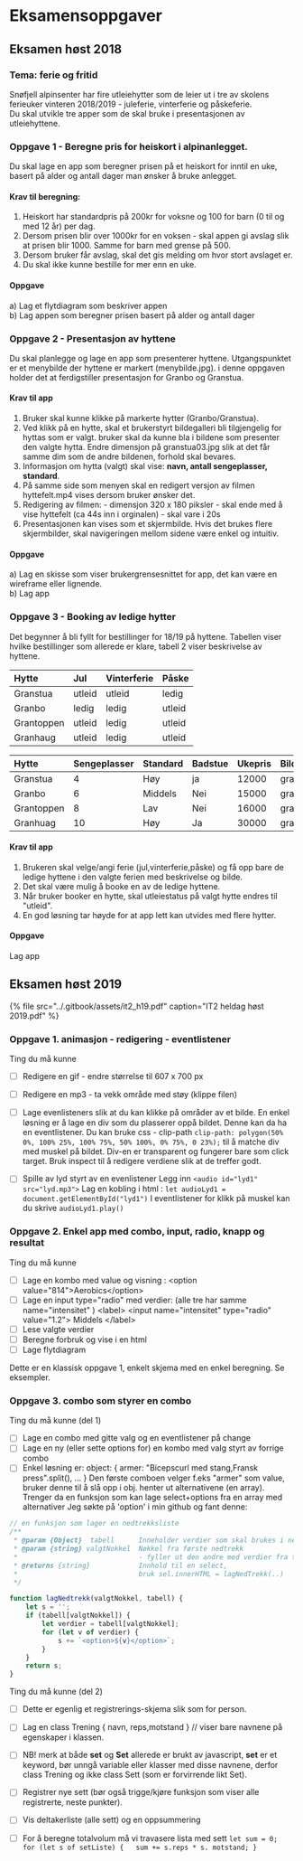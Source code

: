# Eksamensoppgaver

## Eksamen høst 2018

### Tema: ferie og fritid

Snøfjell alpinsenter har fire utleiehytter som de leier ut i tre av skolens ferieuker vinteren 2018/2019 - juleferie, vinterferie og påskeferie.  
Du skal utvikle tre apper som de skal bruke i presentasjonen av utleiehyttene.

### Oppgave 1  - Beregne pris for heiskort i alpinanlegget.

Du skal lage en app som beregner prisen på et heiskort for inntil en uke, basert på alder og antall dager man ønsker å bruke anlegget.

#### Krav til beregning:

1. Heiskort har standardpris på 200kr for voksne og 100 for barn \(0 til og med 12 år\) per dag.
2. Dersom prisen blir over 1000kr for en voksen - skal appen gi avslag slik at prisen blir 1000. Samme for barn med grense på 500.
3. Dersom bruker får avslag, skal det gis melding om hvor stort avslaget er.
4. Du skal ikke kunne bestille for mer enn en uke.

#### Oppgave

a\) Lag et flytdiagram som beskriver appen  
b\) Lag appen som beregner prisen basert på alder og antall dager

### Oppgave 2 - Presentasjon av hyttene

Du skal planlegge og lage en app som presenterer hyttene. Utgangspunktet er et menybilde der hyttene er markert \(menybilde.jpg\). i denne oppgaven holder det at ferdigstiller presentasjon for Granbo og Granstua.

#### Krav til app

1. Bruker skal kunne klikke på markerte hytter \(Granbo/Granstua\).
2. Ved klikk på en hytte, skal et brukerstyrt bildegalleri bli tilgjengelig for hyttas som er valgt. bruker skal da kunne bla i bildene som presenter den valgte hytta. Endre dimensjon på granstua03.jpg slik at det får samme dim som de andre bildenen, forhold skal bevares.
3. Informasjon om hytta \(valgt\) skal vise: **navn, antall sengeplasser, standard**.
4. På samme side som menyen skal en redigert versjon av filmen hyttefelt.mp4 vises dersom bruker ønsker det.
5. Redigering av filmen: - dimensjon 320 x 180 piksler - skal ende med å vise hyttefelt \(ca 44s inn i orginalen\) - skal vare i 20s
6. Presentasjonen kan vises som et skjermbilde. Hvis det brukes flere skjermbilder, skal navigeringen mellom sidene være enkel og intuitiv.

#### Oppgave

a\) Lag en skisse som viser brukergrensesnittet for app, det kan være en wireframe eller lignende.  
b\) Lag app

### Oppgave 3 - Booking av ledige hytter

Det begynner å bli fyllt for bestillinger for 18/19 på hyttene. Tabellen viser hvilke bestillinger som allerede er klare, tabell 2 viser beskrivelse av hyttene.

| **Hytte** | **Jul** | **Vinterferie** | **Påske** |
| :--- | :--- | :--- | :--- |
| Granstua | utleid | utleid | ledig |
| Granbo | ledig | ledig | utleid |
| Grantoppen | utleid | ledig | utleid |
| Granhaug | utleid | ledig | utleid |

| Hytte | Sengeplasser | Standard | Badstue | Ukepris | Bilde |
| :--- | :--- | :--- | :--- | :--- | :--- |
| Granstua | 4 | Høy | ja | 12000 | granstua.jpg |
| Granbo | 6 | Middels | Nei | 15000 | granbo.jpg |
| Grantoppen | 8 | Lav | Nei | 16000 | grantoppen.jpg |
| Granhuag | 10 | Høy | Ja | 30000 | granhaug.jpg |

#### Krav til app

1. Brukeren skal velge/angi ferie \(jul,vinterferie,påske\) og få opp bare de ledige hyttene i den valgte ferien med beskrivelse og bilde.
2. Det skal være mulig å booke en av de ledige hyttene.
3. Når bruker booker en hytte, skal utleiestatus på valgt hytte endres til "utleid".
4. En god løsning tar høyde for at app lett kan utvides med flere hytter.

#### Oppgave

Lag app

## Eksamen høst 2019

{% file src="../.gitbook/assets/it2\_h19.pdf" caption="IT2 heldag høst 2019.pdf" %}

### Oppgave 1.   animasjon - redigering - eventlistener

Ting du må kunne

* [ ] Redigere en gif - endre størrelse til 607 x 700 px
* [ ] Redigere en mp3 - ta vekk område med støy \(klippe filen\)
* [ ] Lage evenlisteners slik at du kan klikke på områder av et bilde. En enkel løsning er å lage en div som du plasserer oppå bildet. Denne kan da ha en eventlistener. Du kan bruke css - clip-path `clip-path: polygon(50% 0%, 100% 25%, 100% 75%, 50% 100%, 0% 75%, 0 23%);` til å matche div med muskel på bildet. Div-en er transparent og fungerer bare som click target. Bruk inspect til å redigere verdiene slik at de treffer godt.
* [ ] Spille av lyd styrt av en evenlistener Legg inn `<audio id="lyd1" src="lyd.mp3">` Lag en kobling i html :  `let audioLyd1 = document.getElementById("lyd1")` I eventlistener for klikk på muskel kan du skrive `audioLyd1.play()`



### Oppgave 2.  Enkel app med combo, input, radio, knapp og resultat

Ting du må kunne

* [ ] Lage en kombo med value og visning : &lt;option value="814"&gt;Aerobics&lt;/option&gt;
* [ ] Lage en input type="radio" med verdier:  \(alle tre har samme name="intensitet" \) &lt;label&gt; &lt;input name="intensitet" type="radio" value="1.2"&gt; Middels &lt;/label&gt;
* [ ] Lese valgte verdier
* [ ] Beregne forbruk og vise i en html
* [ ] Lage flytdiagram

Dette er en klassisk oppgave 1, enkelt skjema med en enkel beregning. Se eksempler.

### Oppgave 3.  combo som styrer en combo

Ting du må kunne \(del 1\)

* [ ] Lage en combo med gitte valg og en eventlistener på change
* [ ] Lage en ny \(eller sette options for\) en kombo med valg styrt av forrige combo
* [ ] Enkel løsning er: object: { armer: "Bicepscurl med stang,Fransk press".split\(\),  ... } Den første comboen velger f.eks "armer" som value, bruker denne til å slå opp i obj. henter ut alternativene \(en  array\). Trenger da en funksjon som kan lage select+options fra en array med alternativer Jeg søkte på 'option' i min github og fant denne:

```javascript
// en funksjon som lager en nedtrekksliste
/**
 * @param {Object}  tabell      Inneholder verdier som skal brukes i nedtrekk
 * @param {string} valgtNokkel  Nøkkel fra første nedtrekk 
 *                              - fyller ut den andre med verdier fra tabell
 * @returns {string}            Innhold til en select, 
 *                              bruk sel.innerHTML = lagNedTrekk(..)
 */

function lagNedtrekk(valgtNokkel, tabell) {
    let s = '';
    if (tabell[valgtNokkel]) {
        let verdier = tabell[valgtNokkel];
        for (let v of verdier) {
            s += `<option>${v}</option>`;
        }
    }
    return s;
}
```

Ting du må kunne \(del 2\)

* [ ] Dette er egenlig et registrerings-skjema slik som for person.
* [ ] Lag en class Trening {  navn, reps,motstand }  // viser bare navnene på egenskaper i klassen.
* [ ] NB! merk at både **set** og **Set** allerede er brukt av javascript, **set** er et keyword, bør unngå variable eller klasser med disse navnene, derfor class Trening og ikke class Sett \(som er forvirrende likt Set\).
* [ ] Registrer nye sett \(bør også trigge/kjøre funksjon som viser alle registrerte, neste punkter\).
* [ ] Vis deltakerliste \(alle sett\) og en oppsummering
* [ ] For å beregne totalvolum må vi travasere lista med sett `let sum = 0; for (let s of setListe) {   sum += s.reps * s. motstand; }`



